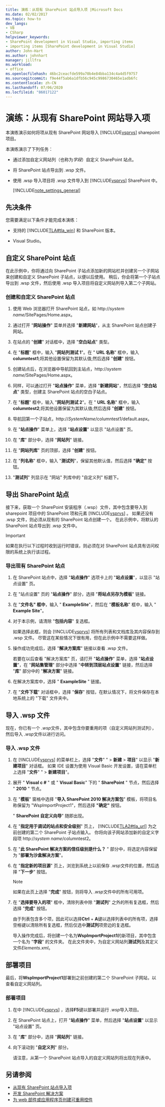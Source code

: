 ```yaml
---
title: 演练：从现有 SharePoint 站点导入项 |Microsoft Docs
ms.date: 02/02/2017
ms.topic: how-to
dev_langs:
- VB
- CSharp
helpviewer_keywords:
- SharePoint development in Visual Studio, importing items
- importing items [SharePoint development in Visual Studio]
author: John-Hart
ms.author: johnhart
manager: jillfra
ms.workload:
- office
ms.openlocfilehash: 46bc2ceacfde599a70b4e84bba134c4a4d5f9757
ms.sourcegitcommit: f9e44f5ab6a1dfb56c945c9986730465e1adb6fc
ms.contentlocale: zh-CN
ms.lasthandoff: 07/06/2020
ms.locfileid: "86017122"
---
```

# <a name="walkthrough-import-items-from-an-existing-sharepoint-site"></a>演练：从现有 SharePoint 网站导入项
  本演练演示如何将项从现有 SharePoint 网站导入 [!INCLUDE[vsprvs](../sharepoint/includes/vsprvs-md.md)] sharepoint 项目。

 本演练演示了下列任务：

- 通过添加自定义网站列（也称为*字段*）自定义 SharePoint 站点。

- 将 SharePoint 站点导出到 .wsp 文件。

- 使用 .wsp 导入项目将 .wsp 文件导入到 [!INCLUDE[vsprvs](../sharepoint/includes/vsprvs-md.md)] SharePoint 中。

  [!INCLUDE[note_settings_general](../sharepoint/includes/note-settings-general-md.md)]

## <a name="prerequisites"></a>先决条件
 您需要满足以下条件才能完成本演练：

- 支持的 [!INCLUDE[TLA#tla_win](../sharepoint/includes/tlasharptla-win-md.md)] 和 SharePoint 版本。

- Visual Studio。

## <a name="customize-a-sharepoint-site"></a>自定义 SharePoint 站点
 在此示例中，你将通过向 SharePoint 子站点添加新的网站栏并创建另一个子网站来创建和自定义 SharePoint 子站点，以便以后使用。 稍后，你会将第一个子站点导出到 .wsp 文件，然后使用 .wsp 导入项目将自定义网站列导入第二个子网站。

### <a name="to-create-and-customize-a-sharepoint-site"></a>创建和自定义 SharePoint 站点

1. 使用 Web 浏览器打开 SharePoint 站点，如 http://<em>system name</em>/SitePages/Home.aspx。

2. 通过打开 "**网站操作**" 菜单并选择 "**新建网站**"，从主 SharePoint 站点创建子网站。

3. 在站点的 "**创建**" 对话框中，选择 "**空白站点**" 类型。

4. 在 "**标题**" 框中，输入 "**网站列测试 1**"。在 " **URL 名称**" 框中，输入**columntest1**;将其他设置保留为其默认值;然后选择 "**创建**" 按钮。

5. 创建站点后，在浏览器中导航回到主站点，http://<em>system name</em>/SitePages/Home.aspx。

6. 同样，可以通过打开 "**站点操作**" 菜单，选择 "**新建网站**"，然后选择 "**空白站点**" 类型，创建主 SharePoint 站点的空白子站点。

7. 在 "**标题**" 框中，输入 "**网站列测试 2**"。在 " **URL 名称**" 框中，输入**columntest2**;将其他设置保留为其默认值;然后选择 "**创建**" 按钮。

8. 导航回第一个子站点，http://<em>SystemName</em>/columntest1/default.aspx。

9. 在 "**站点操作**" 菜单上，选择 "**站点设置**" 以显示 "站点设置" 页。

10. 在 "**库**" 部分中，选择 "**网站列**" 链接。

11. 在 "**网站列库**" 页的顶部，选择 "**创建**" 按钮。

12. 在 "**列名称**" 框中，输入 "**测试列**"，保留其他默认值，然后选择 **"确定"** 按钮。

13. "**测试列**" 列显示在 "网站" 列库中的 "自定义列" 标题下。

## <a name="exporting-the-sharepoint-site"></a>导出 SharePoint 站点
 接下来，获取一个 SharePoint 安装程序（.wsp）文件，其中包含要导入到 sharepoint 项目中的 SharePoint 项和元素 [!INCLUDE[vsprvs](../sharepoint/includes/vsprvs-md.md)] 。 如果还没有 .wsp 文件，则必须从现有的 SharePoint 站点创建一个。 在此示例中，将默认的 SharePoint 站点导出到 .wsp 文件中。

> [!IMPORTANT]
> 如果在执行以下过程时收到运行时错误，则必须在对 SharePoint 站点具有访问权限的系统上执行该过程。

### <a name="to-export-an-existing-sharepoint-site"></a>导出现有 SharePoint 站点

1. 在 SharePoint 站点中，选择 "**站点操作**" 选项卡上的 "**站点设置**"，以显示 "站点设置" 页。

2. 在 "站点设置" 页的 "**站点操作**" 部分，选择 "**将站点另存为模板**" 链接。

3. 在 "**文件名" 框中**，输入 " **ExampleSite**"，然后在 "**模板名称**" 框中，输入 " **Example Site**"。

4. 对于本示例，请清除 "**包括内容**" 复选框。

     如果选择此框，则会 [!INCLUDE[vsprvs](../sharepoint/includes/vsprvs-md.md)] 将所有列表和文档库及其内容保存到 .wsp 文件。 尽管这在某些情况下很有用，但在此示例中不需要这样做。

5. 操作成功完成后，选择 "**解决方案库**" 链接以查看 .wsp 文件。

     若要在以后查看 "解决方案库" 页，请打开 "**站点操作**" 菜单，选择 "**站点设置**"，在 "**网站集管理**" 部分中选择 "**中转到顶层站点设置**" 链接，然后选择 "**库**" 部分中的 "**解决方案**" 链接。

6. 在解决方案库中，选择 " **ExampleSite** " 链接。

7. 在 "**文件下载**" 对话框中，选择 "**保存**" 按钮，在默认情况下，将文件保存在本地系统上的 "下载" 文件夹中。

## <a name="import-the-wsp-file"></a>导入 .wsp 文件
 现在，你已有一个 *.wsp*文件，其中包含你要重用的项（自定义网站列测试列），然后导入 *.wsp*文件以进行访问。

### <a name="to-import-a-wsp-file"></a>导入 .wsp 文件

1. 在 [!INCLUDE[vsprvs](../sharepoint/includes/vsprvs-md.md)] 的菜单栏上，选择 "**文件**" "  >  **新建**  >  **项目**" 以显示 "**新建项目**" 对话框。 如果 IDE 设置为使用 Visual Basic 开发设置，请在菜单栏上选择 "**文件**" "  >  **新建项目**"。

2. 展开 " **Visual c #** " 或 " **Visual Basic**" 下的 " **SharePoint** " 节点，然后选择 " **2010** " 节点。

3. 在 "**模板**" 窗格中选择 "**导入 SharePoint 2010 解决方案包**" 模板，将项目名称保留为 "WspImportProject1"，然后选择 **"确定"** 按钮。

    " **SharePoint 自定义向导**" 随即出现。

4. 在 "**指定用于调试的站点和安全级别**" 页上， [!INCLUDE[TLA2#tla_url](../sharepoint/includes/tla2sharptla-url-md.md)] 为之前创建的第二个 SharePoint 子站点输入。 你将向该子网站添加新的自定义字段项 http://<em>system name</em>/columntest2。

5. 在 "**此 SharePoint 解决方案的信任级别是什么？** " 部分中，将选定内容保留为 "**部署为沙盒解决方案**"。

6. 在 "**指定新的项目源**" 页上，浏览到系统上以前保存 *.wsp*文件的位置，然后选择 "**下一步**" 按钮。

   > [!NOTE]
   > 如果在此页上选择 "**完成**" 按钮，则将导入 *.wsp*文件中的所有可用项。

7. 在 "**选择要导入的项**" 框中，清除列表中除 "**测试列**" 之外的所有复选框，然后选择 "**完成**" 按钮。

    由于列表包含多个项，因此可以选择**Ctrl** + **A**键以选择列表中的所有项，选择空格键以清除所有复选框，然后仅选中**测试列**项旁边的复选框。

    导入操作完成后，将创建一个名为**WspImportProject1**的新项目，其中包含一个名为 "**字段**" 的文件夹。 在此文件夹中，为自定义网站列**测试列**及其定义文件*Elements.xml*。

## <a name="deploy-the-project"></a>部署项目
 最后，将**WspImportProject1**部署到之前创建的第二个 SharePoint 子网站，以查看自定义网站列。

### <a name="to-deploy-the-project"></a>部署项目

1. 在中 [!INCLUDE[vsprvs](../sharepoint/includes/vsprvs-md.md)] ，选择**F5**键以部署并运行 *.wsp*导入项目。

2. 在 SharePoint 站点上，打开 "**站点操作**" 菜单，然后选择 "**站点设置**" 以显示 "站点设置" 页。

3. 在 "**库**" 部分中，选择 "**网站列**" 链接。

4. 向下滚动到 "**自定义列**" 部分。

     请注意，从第一个 SharePoint 站点导入的自定义网站列将出现在列表中。

## <a name="see-also"></a>另请参阅
- [从现有 SharePoint 站点导入项](../sharepoint/importing-items-from-an-existing-sharepoint-site.md)
- [开发 SharePoint 解决方案](../sharepoint/developing-sharepoint-solutions.md)
- [为 web 部件或应用程序页创建可重用控件](../sharepoint/creating-reusable-controls-for-web-parts-or-application-pages.md)
